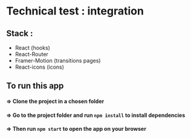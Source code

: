 # Technical test : integration

## Stack :

  - React (hooks)
  - React-Router
  - Framer-Motion (transitions pages)
  - React-icons (icons)

## To run this app

#### => Clone the project in a chosen folder

#### => Go to the project folder and run `npm install` to install dependencies

#### => Then run `npm start` to open the app on your browser
